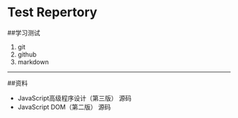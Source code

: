 # Test Repertory

##学习测试
1. git
2. github
3. markdown

-------------------
##资料
- JavaScript高级程序设计（第三版） 源码
- JavaScript DOM（第二版） 源码
